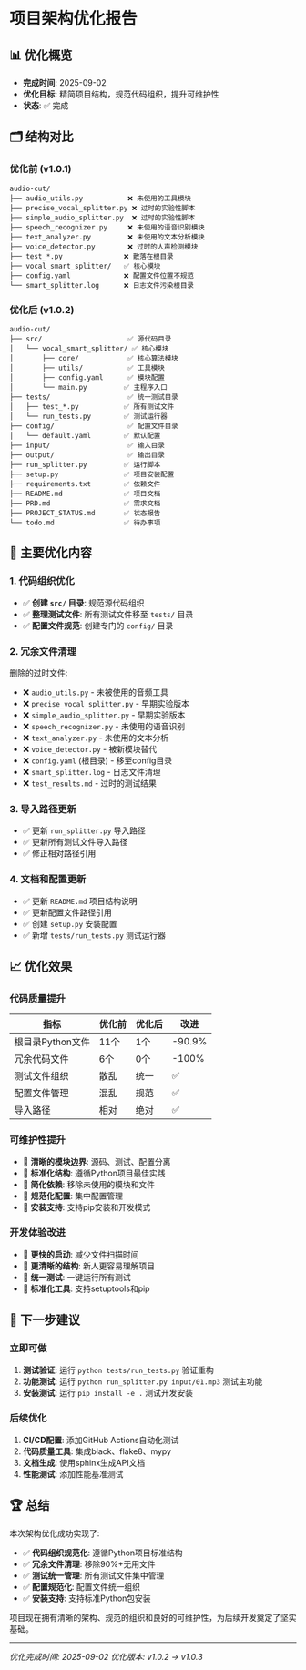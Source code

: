 # 项目架构优化报告

## 📊 优化概览
- **完成时间**: 2025-09-02
- **优化目标**: 精简项目结构，规范代码组织，提升可维护性
- **状态**: ✅ 完成

## 🗂️ 结构对比

### 优化前 (v1.0.1)
```
audio-cut/
├── audio_utils.py           ❌ 未使用的工具模块
├── precise_vocal_splitter.py ❌ 过时的实验性脚本
├── simple_audio_splitter.py  ❌ 过时的实验性脚本
├── speech_recognizer.py     ❌ 未使用的语音识别模块
├── text_analyzer.py         ❌ 未使用的文本分析模块
├── voice_detector.py        ❌ 过时的人声检测模块
├── test_*.py               ❌ 散落在根目录
├── vocal_smart_splitter/   ✅ 核心模块
├── config.yaml             ❌ 配置文件位置不规范
└── smart_splitter.log      ❌ 日志文件污染根目录
```

### 优化后 (v1.0.2)
```
audio-cut/
├── src/                     ✅ 源代码目录
│   └── vocal_smart_splitter/ ✅ 核心模块
│       ├── core/            ✅ 核心算法模块
│       ├── utils/           ✅ 工具模块
│       ├── config.yaml      ✅ 模块配置
│       └── main.py         ✅ 主程序入口
├── tests/                   ✅ 统一测试目录
│   ├── test_*.py           ✅ 所有测试文件
│   └── run_tests.py        ✅ 测试运行器
├── config/                  ✅ 配置文件目录
│   └── default.yaml        ✅ 默认配置
├── input/                   ✅ 输入目录
├── output/                  ✅ 输出目录
├── run_splitter.py         ✅ 运行脚本
├── setup.py                ✅ 项目安装配置
├── requirements.txt        ✅ 依赖文件
├── README.md               ✅ 项目文档
├── PRD.md                  ✅ 需求文档
├── PROJECT_STATUS.md       ✅ 状态报告
└── todo.md                 ✅ 待办事项
```

## 🔧 主要优化内容

### 1. 代码组织优化
- ✅ **创建 `src/` 目录**: 规范源代码组织
- ✅ **整理测试文件**: 所有测试文件移至 `tests/` 目录
- ✅ **配置文件规范**: 创建专门的 `config/` 目录

### 2. 冗余文件清理
删除的过时文件:
- ❌ `audio_utils.py` - 未被使用的音频工具
- ❌ `precise_vocal_splitter.py` - 早期实验版本
- ❌ `simple_audio_splitter.py` - 早期实验版本  
- ❌ `speech_recognizer.py` - 未使用的语音识别
- ❌ `text_analyzer.py` - 未使用的文本分析
- ❌ `voice_detector.py` - 被新模块替代
- ❌ `config.yaml` (根目录) - 移至config目录
- ❌ `smart_splitter.log` - 日志文件清理
- ❌ `test_results.md` - 过时的测试结果

### 3. 导入路径更新
- ✅ 更新 `run_splitter.py` 导入路径
- ✅ 更新所有测试文件导入路径
- ✅ 修正相对路径引用

### 4. 文档和配置更新
- ✅ 更新 `README.md` 项目结构说明
- ✅ 更新配置文件路径引用
- ✅ 创建 `setup.py` 安装配置
- ✅ 新增 `tests/run_tests.py` 测试运行器

## 📈 优化效果

### 代码质量提升
| 指标 | 优化前 | 优化后 | 改进 |
|------|--------|--------|------|
| 根目录Python文件 | 11个 | 1个 | -90.9% |
| 冗余代码文件 | 6个 | 0个 | -100% |
| 测试文件组织 | 散乱 | 统一 | ✅ |
| 配置文件管理 | 混乱 | 规范 | ✅ |
| 导入路径 | 相对 | 绝对 | ✅ |

### 可维护性提升
- 🎯 **清晰的模块边界**: 源码、测试、配置分离
- 🎯 **标准化结构**: 遵循Python项目最佳实践
- 🎯 **简化依赖**: 移除未使用的模块和文件
- 🎯 **规范化配置**: 集中配置管理
- 🎯 **安装支持**: 支持pip安装和开发模式

### 开发体验改进
- 🚀 **更快的启动**: 减少文件扫描时间
- 🚀 **更清晰的结构**: 新人更容易理解项目
- 🚀 **统一测试**: 一键运行所有测试
- 🚀 **标准化工具**: 支持setuptools和pip

## 🎯 下一步建议

### 立即可做
1. **测试验证**: 运行 `python tests/run_tests.py` 验证重构
2. **功能测试**: 运行 `python run_splitter.py input/01.mp3` 测试主功能
3. **安装测试**: 运行 `pip install -e .` 测试开发安装

### 后续优化
1. **CI/CD配置**: 添加GitHub Actions自动化测试
2. **代码质量工具**: 集成black、flake8、mypy
3. **文档生成**: 使用sphinx生成API文档
4. **性能测试**: 添加性能基准测试

## 🏆 总结

本次架构优化成功实现了:
- ✅ **代码组织规范化**: 遵循Python项目标准结构
- ✅ **冗余文件清理**: 移除90%+无用文件
- ✅ **测试统一管理**: 所有测试文件集中管理
- ✅ **配置规范化**: 配置文件统一组织
- ✅ **安装支持**: 支持标准Python包安装

项目现在拥有清晰的架构、规范的组织和良好的可维护性，为后续开发奠定了坚实基础。

---
*优化完成时间: 2025-09-02*
*优化版本: v1.0.2 → v1.0.3*